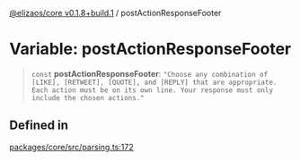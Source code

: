 [@elizaos/core v0.1.8+build.1](../index.md) / postActionResponseFooter

# Variable: postActionResponseFooter

> `const` **postActionResponseFooter**: `"Choose any combination of [LIKE], [RETWEET], [QUOTE], and [REPLY] that are appropriate. Each action must be on its own line. Your response must only include the chosen actions."`

## Defined in

[packages/core/src/parsing.ts:172](https://github.com/JoeyKhd/eliza/blob/main/packages/core/src/parsing.ts#L172)
